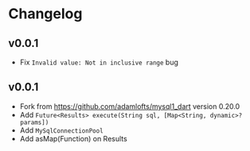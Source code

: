 Changelog
=========

v0.0.1
------
* Fix ``Invalid value: Not in inclusive range`` bug

v0.0.1
------
* Fork from https://github.com/adamlofts/mysql1_dart version 0.20.0
* Add ``Future<Results> execute(String sql, [Map<String, dynamic>? params])``
* Add ``MySqlConnectionPool``
* Add asMap(Function) on Results